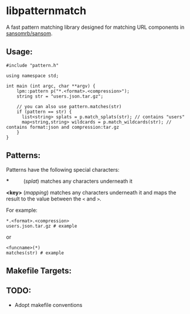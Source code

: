 # libpatternmatch

A fast pattern matching library designed for matching URL components in [sansomrb/sansom](http://github.com/sansomrb/sansom).

Usage:
-

    #include "pattern.h"
    
    using namespace std;
    
    int main (int argc, char **argv) {
        lpm::pattern p("*.<format>.<compression>");
    	string str = "users.json.tar.gz";
    	
    	// you can also use pattern.matches(str)
    	if (pattern == str) { 
    	  list<string> splats = p.match_splats(str); // contains "users"
    	  map<string,string> wildcards = p.match_wildcards(str); // contains format:json and compression:tar.gz
    	}
    }
    
Patterns:
-

Patterns have the following special characters:

**\*** &nbsp;&nbsp;&nbsp;&nbsp;&nbsp;&nbsp;&nbsp;&nbsp; (*splat*) matches any characters underneath it

**\<key\>** (*mapping*) matches any characters underneath it and maps the result to the value between the `<` and `>`.

For example:

    *.<format>.<compression>
    users.json.tar.gz # example
    
or

    <funcname>(*)
    matches(str) # example

    
Makefile Targets:
-




TODO:
-

- Adopt makefile conventions